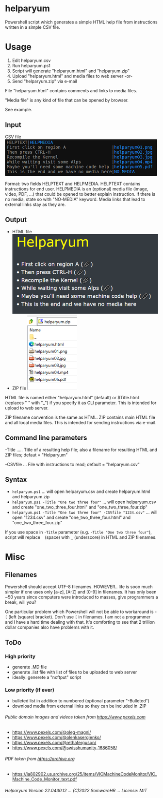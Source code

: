 # helparyum

Powershell script which generates a simple HTML help file from instructions written in a simple CSV file.



# Usage

1. Edit helparyum.csv
2. Run helparyum.ps1
3. Script will generate "helparyum.html" and "helparyum.zip"
4. Upload "helparyum.html" and media files to web server -or-
5. Send "helparyum.zip" via e-mail

File "helparyum.html" contains comments and links to media files.

"Media file" is any kind of file that can be opened by browser.

See example.



## Input

CSV file ![helparyum.csv](helparyum-input.png)

Format: two fields HELPTEXT and HELPMEDIA. HELPTEXT contains instructions for end user. HELPMEDIA is an (optional) media file (image, video, PDF, ...) that could be opened to better explain instruction. If there is no media, state so with "NO-MEDIA" keyword. Media links that lead to external links stay as they are.



## Output

+ HTML file ![helparyum.html](helparyum-output.png "helparyum.html")
+ ZIP file  ![helparyum.zip](helparyum-zip.png "helparyum.zip")

HTML file is named either "helparyum.html" (default) or $Title.html (replaces " " with "_") if you specify it as CLI parameter. This is intended for upload to web server.

ZIP filename convention is the same as HTML. ZIP contains main HTML file and all local media files. This is intended for sending instructions via e-mail.



## Command line parameters

-Title ..... Title of a resulting help file; also a filename for resulting HTML and ZIP files; defaut = "Helparyum"

-CSVfile ... File with instructions to read; default = "helparyum.csv"


## Syntax

+ `helparyum.ps1` ... will open helparyum.csv and create helparyum.html and helparyum.zip
+ `helparyum.ps1 -Title "One two three four"` ... will open helparyum.csv and create "one_two_three_four.html" and "one_two_three_four.zip"
+ `helparyum.ps1 -Title "One two three four" -CSVfile "1234.csv"` ... will open "1234.csv" and create "one_two_three_four.html" and "one_two_three_four.zip"

If you use space in `-Title` parameter (e.g. `-Title "One two three four"`), script will replace ` ` (space) with `_` (underscore) in HTML and ZIP filenames.



# Misc

## Filenames

Powershell should accept UTF-8 filenames. HOWEVER.. life is sooo much simpler if one uses only [a-z], [A-Z] and [0-9] in filenames. It has only been ~50 years since computers were introduced to masses, give programmers a break, will you?

One particular problem which Powershell will not be able to workaround is - `[` (left (square) bracket). Don't use `[` in filenames. I am not a programmer and I have a hard time dealing with that. It's comforting to see that 2 trillion dollar companies also have problems with it.


## ToDo


### High priority

+ generate .MD file
+ generate .list file with list of files to be uploaded to web server
+ ideally: generete a "ncftput" script


### Low priority (if ever)

+ bulleted list in addition to numbered (optional parameter "-Bulleted")
+ download media from external links so they can be included in .ZIP



###### Public domain images and videos taken from https://www.pexels.com

+ https://www.pexels.com/@oleg-magni/
+ https://www.pexels.com/@olenkasergienko/
+ https://www.pexels.com/@rethaferguson/
+ https://www.pexels.com/@swisshumanity-1686058/

###### PDF taken from https://archive.org

+ https://ia802902.us.archive.org/25/items/VICMachineCodeMonitor/VIC_Machine_Code_Monitor_text.pdf



###### Helparyum Version 22.0430.12 ... (C)2022 SomwareHR ... License: MIT
